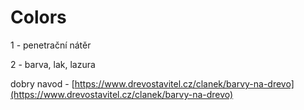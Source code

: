 # Colors

1 - penetrační nátěr

2 - barva, lak, lazura

dobry navod - [https://www.drevostavitel.cz/clanek/barvy-na-drevo](https://www.drevostavitel.cz/clanek/barvy-na-drevo)



